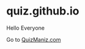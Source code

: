 # quiz.github.io

<p class="text-warning"> Hello Everyone </p>
Go to <a href="https://rohitdhimal.github.io/quiz.github.io/" target="_blank">QuizManiz.com </a>
